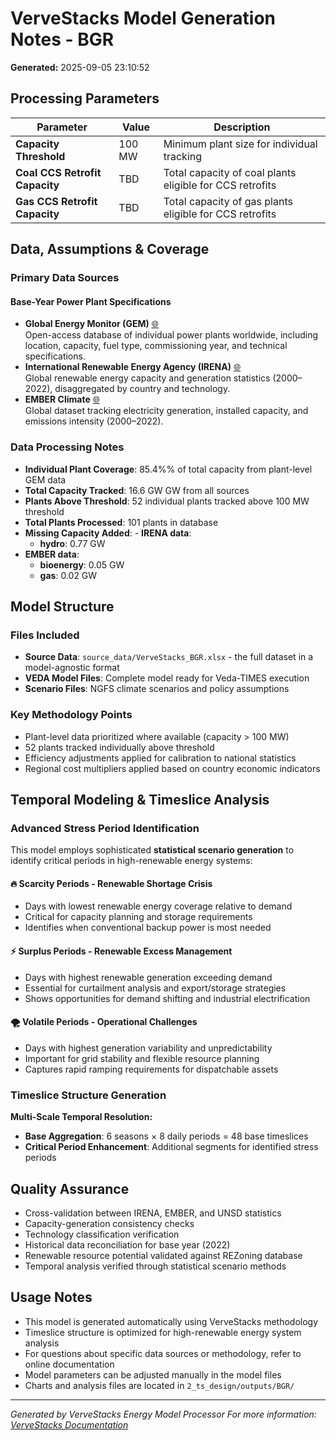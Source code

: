 # VerveStacks Model Generation Notes - BGR
**Generated:** 2025-09-05 23:10:52


## Processing Parameters

| Parameter | Value | Description |
|-----------|-------|-------------|
| **Capacity Threshold** | 100 MW | Minimum plant size for individual tracking |
| **Coal CCS Retrofit Capacity** | TBD | Total capacity of coal plants eligible for CCS retrofits |
| **Gas CCS Retrofit Capacity** | TBD | Total capacity of gas plants eligible for CCS retrofits |


## Data, Assumptions & Coverage

### Primary Data Sources

#### Base-Year Power Plant Specifications
- **Global Energy Monitor (GEM)** [🌐](https://globalenergymonitor.org)  
  Open-access database of individual power plants worldwide, including location, capacity, fuel type, commissioning year, and technical specifications.
- **International Renewable Energy Agency (IRENA)** [🌐](https://www.irena.org/Statistics)  
  Global renewable energy capacity and generation statistics (2000–2022), disaggregated by country and technology.
- **EMBER Climate** [🌐](https://ember-climate.org/data/)  
  Global dataset tracking electricity generation, installed capacity, and emissions intensity (2000–2022).

### Data Processing Notes
- **Individual Plant Coverage**: 85.4%% of total capacity from plant-level GEM data
- **Total Capacity Tracked**: 16.6 GW GW from all sources
- **Plants Above Threshold**: 52 individual plants tracked above 100 MW threshold
- **Total Plants Processed**: 101 plants in database
- **Missing Capacity Added**: - **IRENA data**:
  - **hydro**: 0.77 GW
- **EMBER data**:
  - **bioenergy**: 0.05 GW
  - **gas**: 0.02 GW


## Model Structure

### Files Included
- **Source Data**: `source_data/VerveStacks_BGR.xlsx` - the full dataset in a model-agnostic format
- **VEDA Model Files**: Complete model ready for Veda-TIMES execution
- **Scenario Files**: NGFS climate scenarios and policy assumptions

### Key Methodology Points
- Plant-level data prioritized where available (capacity > 100 MW)
- 52 plants tracked individually above threshold
- Efficiency adjustments applied for calibration to national statistics
- Regional cost multipliers applied based on country economic indicators


## Temporal Modeling & Timeslice Analysis

### Advanced Stress Period Identification

This model employs sophisticated **statistical scenario generation** to identify critical periods in high-renewable energy systems:

#### 🔥 **Scarcity Periods** - Renewable Shortage Crisis
- Days with lowest renewable energy coverage relative to demand
- Critical for capacity planning and storage requirements
- Identifies when conventional backup power is most needed

#### ⚡ **Surplus Periods** - Renewable Excess Management  
- Days with highest renewable generation exceeding demand
- Essential for curtailment analysis and export/storage strategies
- Shows opportunities for demand shifting and industrial electrification

#### 🌪️ **Volatile Periods** - Operational Challenges
- Days with highest generation variability and unpredictability
- Important for grid stability and flexible resource planning
- Captures rapid ramping requirements for dispatchable assets

### Timeslice Structure Generation
**Multi-Scale Temporal Resolution:**
- **Base Aggregation**: 6 seasons × 8 daily periods = 48 base timeslices
- **Critical Period Enhancement**: Additional segments for identified stress periods


## Quality Assurance

- Cross-validation between IRENA, EMBER, and UNSD statistics
- Capacity-generation consistency checks
- Technology classification verification
- Historical data reconciliation for base year (2022)
- Renewable resource potential validated against REZoning database
- Temporal analysis verified through statistical scenario methods


## Usage Notes

- This model is generated automatically using VerveStacks methodology
- Timeslice structure is optimized for high-renewable energy system analysis
- For questions about specific data sources or methodology, refer to online documentation
- Model parameters can be adjusted manually in the model files
- Charts and analysis files are located in `2_ts_design/outputs/BGR/`

---
*Generated by VerveStacks Energy Model Processor*
*For more information: [VerveStacks Documentation](https://github.com/your-org/vervestacks)*

